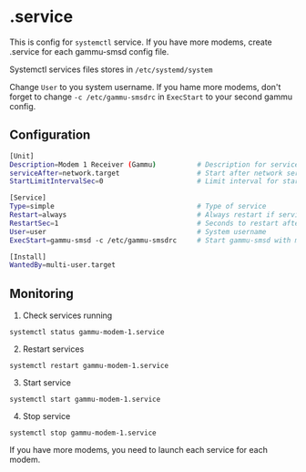 # .service

This is config for `systemctl` service. If you have more modems, create .service for each gammu-smsd config file.

Systemctl services files stores in `/etc/systemd/system`

Change `User` to you system username. If you hame more modems, don't forget to change `-c /etc/gammu-smsdrc` in `ExecStart` to your second gammu config.

## Configuration

```bash
[Unit]
Description=Modem 1 Receiver (Gammu)          # Description for service
serviceAfter=network.target                   # Start after network service
StartLimitIntervalSec=0                       # Limit interval for start service

[Service]
Type=simple                                   # Type of service
Restart=always                                # Always restart if service goes down
RestartSec=1                                  # Seconds to restart after service down
User=user                                     # System username
ExecStart=gammu-smsd -c /etc/gammu-smsdrc     # Start gammu-smsd with modem config

[Install]
WantedBy=multi-user.target
```

## Monitoring

1. Check services running
```
systemctl status gammu-modem-1.service
```
2. Restart services
```
systemctl restart gammu-modem-1.service
```
3. Start service
```
systemctl start gammu-modem-1.service
```
4. Stop service
```
systemctl stop gammu-modem-1.service
```

If you have more modems, you need to launch each service for each modem.
